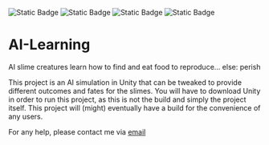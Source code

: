   ![Static Badge](https://img.shields.io/badge/artificial-intelligence-black) ![Static Badge](https://img.shields.io/badge/C-sharp-blue) ![Static Badge](https://img.shields.io/badge/neural-network-pink) ![Static Badge](https://img.shields.io/badge/Unity-3D-white)

# AI-Learning

AI slime creatures learn how to find and eat food to reproduce... else: perish


This project is an AI simulation in Unity that can be tweaked to provide different outcomes and fates for the slimes. 
You will have to download Unity in order to run this project, as this is not the build and simply the project itself.
This project will (might) eventually have a build for the convenience of any users.

For any help, please contact me via [email](damienharwood18@gmail.com)


